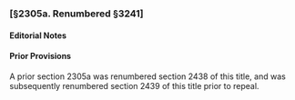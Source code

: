 ### [§2305a. Renumbered §3241] ###

#### **Editorial Notes** ####

#### Prior Provisions ####

A prior section 2305a was renumbered section 2438 of this title, and was subsequently renumbered section 2439 of this title prior to repeal.